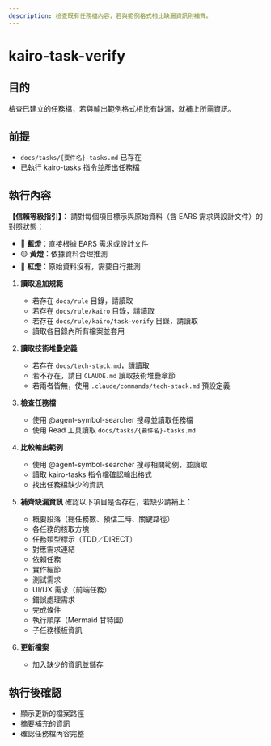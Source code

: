 ```yaml
---
description: 檢查既有任務檔內容，若與範例格式相比缺漏資訊則補齊。
---
```


# kairo-task-verify

## 目的

檢查已建立的任務檔，若與輸出範例格式相比有缺漏，就補上所需資訊。

## 前提

- `docs/tasks/{要件名}-tasks.md` 已存在
- 已執行 kairo-tasks 指令並產出任務檔

## 執行內容

**【信賴等級指引】**：
請對每個項目標示與原始資料（含 EARS 需求與設計文件）的對照狀態：

- 🔵 **藍燈**：直接根據 EARS 需求或設計文件
- 🟡 **黃燈**：依據資料合理推測
- 🔴 **紅燈**：原始資料沒有，需要自行推測

1. **讀取追加規範**
   - 若存在 `docs/rule` 目錄，請讀取
   - 若存在 `docs/rule/kairo` 目錄，請讀取  
   - 若存在 `docs/rule/kairo/task-verify` 目錄，請讀取
   - 讀取各目錄內所有檔案並套用

2. **讀取技術堆疊定義**
   - 若存在 `docs/tech-stack.md`，請讀取
   - 若不存在，請自 `CLAUDE.md` 讀取技術堆疊章節  
   - 若兩者皆無，使用 `.claude/commands/tech-stack.md` 預設定義

3. **檢查任務檔**
   - 使用 @agent-symbol-searcher 搜尋並讀取任務檔
   - 使用 Read 工具讀取 `docs/tasks/{要件名}-tasks.md`

4. **比較輸出範例**
   - 使用 @agent-symbol-searcher 搜尋相關範例，並讀取
   - 讀取 kairo-tasks 指令檔確認輸出格式
   - 找出任務檔缺少的資訊

5. **補齊缺漏資訊**
   確認以下項目是否存在，若缺少請補上：
   - 概要段落（總任務數、預估工時、關鍵路徑）
   - 各任務的核取方塊
   - 任務類型標示（TDD／DIRECT）
   - 對應需求連結
   - 依賴任務
   - 實作細節
   - 測試需求
   - UI/UX 需求（前端任務）
   - 錯誤處理需求
   - 完成條件
   - 執行順序（Mermaid 甘特圖）
   - 子任務樣板資訊

6. **更新檔案**
   - 加入缺少的資訊並儲存

## 執行後確認

- 顯示更新的檔案路徑
- 摘要補充的資訊
- 確認任務檔內容完整
